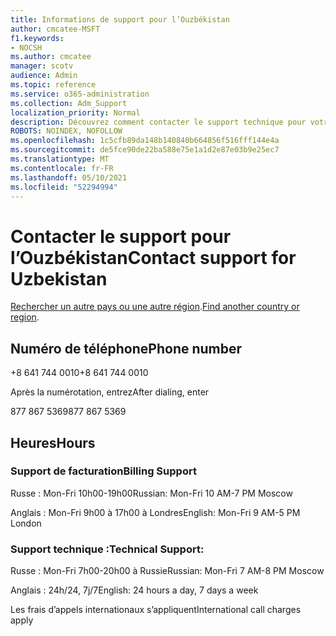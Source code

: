 ```yaml
---
title: Informations de support pour l’Ouzbékistan
author: cmcatee-MSFT
f1.keywords:
- NOCSH
ms.author: cmcatee
manager: scotv
audience: Admin
ms.topic: reference
ms.service: o365-administration
ms.collection: Adm_Support
localization_priority: Normal
description: Découvrez comment contacter le support technique pour votre pays ou région.
ROBOTS: NOINDEX, NOFOLLOW
ms.openlocfilehash: 1c5cfb89da148b140840b664856f516fff144e4a
ms.sourcegitcommit: de5fce90de22ba588e75e1a1d2e87e03b9e25ec7
ms.translationtype: MT
ms.contentlocale: fr-FR
ms.lasthandoff: 05/10/2021
ms.locfileid: "52294994"
---
```

# <a name="contact-support-for-uzbekistan"></a><span data-ttu-id="6dfb4-103">Contacter le support pour l’Ouzbékistan</span><span class="sxs-lookup"><span data-stu-id="6dfb4-103">Contact support for Uzbekistan</span></span>

<span data-ttu-id="6dfb4-104">[Rechercher un autre pays ou une autre région](../../business-video/get-help-support.md).</span><span class="sxs-lookup"><span data-stu-id="6dfb4-104">[Find another country or region](../../business-video/get-help-support.md).</span></span>

## <a name="phone-number"></a><span data-ttu-id="6dfb4-105">Numéro de téléphone</span><span class="sxs-lookup"><span data-stu-id="6dfb4-105">Phone number</span></span>
<span data-ttu-id="6dfb4-106">+8 641 744 0010</span><span class="sxs-lookup"><span data-stu-id="6dfb4-106">+8 641 744 0010</span></span>

<span data-ttu-id="6dfb4-107">Après la numérotation, entrez</span><span class="sxs-lookup"><span data-stu-id="6dfb4-107">After dialing, enter</span></span>

<span data-ttu-id="6dfb4-108">877 867 5369</span><span class="sxs-lookup"><span data-stu-id="6dfb4-108">877 867 5369</span></span>

## <a name="hours"></a><span data-ttu-id="6dfb4-109">Heures</span><span class="sxs-lookup"><span data-stu-id="6dfb4-109">Hours</span></span>
### <a name="billing-support"></a><span data-ttu-id="6dfb4-110">Support de facturation</span><span class="sxs-lookup"><span data-stu-id="6dfb4-110">Billing Support</span></span>

<span data-ttu-id="6dfb4-111">Russe : Mon-Fri 10h00-19h00</span><span class="sxs-lookup"><span data-stu-id="6dfb4-111">Russian: Mon-Fri 10 AM-7 PM Moscow</span></span>

<span data-ttu-id="6dfb4-112">Anglais : Mon-Fri 9h00 à 17h00 à Londres</span><span class="sxs-lookup"><span data-stu-id="6dfb4-112">English: Mon-Fri 9 AM-5 PM London</span></span>

### <a name="technical-support"></a><span data-ttu-id="6dfb4-113">Support technique :</span><span class="sxs-lookup"><span data-stu-id="6dfb4-113">Technical Support:</span></span>

<span data-ttu-id="6dfb4-114">Russe : Mon-Fri 7h00-20h00 à Russie</span><span class="sxs-lookup"><span data-stu-id="6dfb4-114">Russian: Mon-Fri 7 AM-8 PM Moscow</span></span>

<span data-ttu-id="6dfb4-115">Anglais : 24h/24, 7j/7</span><span class="sxs-lookup"><span data-stu-id="6dfb4-115">English: 24 hours a day, 7 days a week</span></span>

<span data-ttu-id="6dfb4-116">Les frais d’appels internationaux s’appliquent</span><span class="sxs-lookup"><span data-stu-id="6dfb4-116">International call charges apply</span></span>
